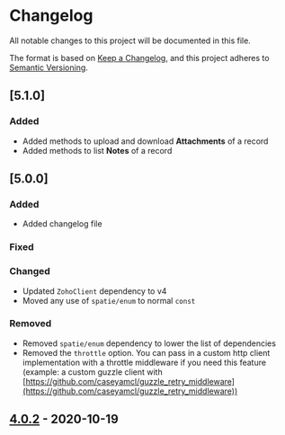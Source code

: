 # Changelog

All notable changes to this project will be documented in this file.

The format is based on [Keep a Changelog](https://keepachangelog.com/en/1.0.0/),
and this project adheres to [Semantic Versioning](https://semver.org/spec/v2.0.0.html).

## [5.1.0]

### Added

- Added methods to upload and download **Attachments** of a record
- Added methods to list **Notes** of a record

## [5.0.0]

### Added

- Added changelog file

### Fixed

### Changed

- Updated `ZohoClient` dependency to v4
- Moved any use of `spatie/enum` to normal `const`

### Removed

- Removed `spatie/enum` dependency to lower the list of dependencies
- Removed the `throttle` option. You can pass in a custom http client implementation with a throttle middleware if you need this feature (example: a custom guzzle client with [https://github.com/caseyamcl/guzzle_retry_middleware](https://github.com/caseyamcl/guzzle_retry_middleware))


## [4.0.2] - 2020-10-19

[unreleased]: https://github.com/olivierlacan/keep-a-changelog/compare/v4.0.2...HEAD
[4.0.2]: https://github.com/weble/zohocrmapi/compare/v4.0.0...v4.0.2
[4.0.1]: https://github.com/weble/zohocrmapi/compare/v4.0.0...v4.0.1
[4.0.0]: https://github.com/weble/zohocrmapi/compare/v4.0.0...v4.0.0
